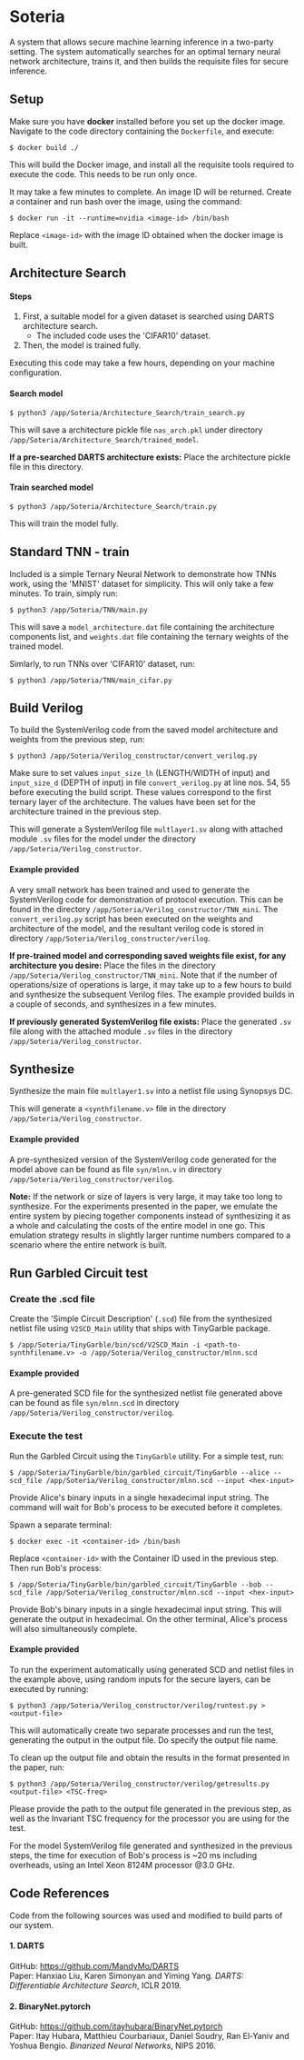 # Soteria

A system that allows secure machine learning inference in a two-party setting. The system automatically searches for an optimal ternary neural network architecture, trains it, and then builds the requisite files for secure inference.

## Setup

Make sure you have **docker** installed before you set up the docker image. Navigate to the code directory containing the `Dockerfile`, and execute:

    $ docker build ./

This will build the Docker image, and install all the requisite tools required to execute the code. This needs to be run only once. 

It may take a few minutes to complete. An image ID will be returned. Create a container and run bash over the image, using the command:

    $ docker run -it --runtime=nvidia <image-id> /bin/bash

Replace `<image-id>` with the image ID obtained when the docker image is built.

## Architecture Search

#### Steps

1. First, a suitable model for a given dataset is searched using DARTS architecture search. 
    - The included code uses the 'CIFAR10' dataset.
2. Then, the model is trained fully.

Executing this code may take a few hours, depending on your machine configuration.

#### Search model

    $ python3 /app/Soteria/Architecture_Search/train_search.py

This will save a architecture pickle file `nas_arch.pkl` under directory `/app/Soteria/Architecture_Search/trained_model`. 

**If a pre-searched DARTS architecture exists:** Place the architecture pickle file in this directory.

#### Train searched model

    $ python3 /app/Soteria/Architecture_Search/train.py

This will train the model fully.

## Standard TNN - train

Included is a simple Ternary Neural Network to demonstrate how TNNs work, using the 'MNIST' dataset for simplicity. This will only take a few minutes. To train, simply run:

    $ python3 /app/Soteria/TNN/main.py

This will save a `model_architecture.dat` file containing the architecture components list, and `weights.dat` file containing the ternary weights of the trained model.

Simlarly, to run TNNs over 'CIFAR10' dataset, run:

    $ python3 /app/Soteria/TNN/main_cifar.py

## Build Verilog

To build the SystemVerilog code from the saved model architecture and weights from the previous step, run:

    $ python3 /app/Soteria/Verilog_constructor/convert_verilog.py

Make sure to set values `input_size_lh` (LENGTH/WIDTH of input) and `input_size_d` (DEPTH of input) in file `convert_verilog.py` at line nos. 54, 55 before executing the build script. These values correspond to the first ternary layer of the architecture. The values have been set for the architecture trained in the previous step.

This will generate a SystemVerilog file `multlayer1.sv` along with attached module `.sv` files for the model under the directory `/app/Soteria/Verilog_constructor`.

#### Example provided

A very small network has been trained and used to generate the SystemVerilog code for demonstration of protocol execution. This can be found in the directory `/app/Soteria/Verilog_constructor/TNN_mini`. The `convert_verilog.py` script has been executed on the weights and architecture of the model, and the resultant verilog code is stored in directory `/app/Soteria/Verilog_constructor/verilog`.

**If pre-trained model and corresponding saved weights file exist, for any architecture you desire:** Place the files in the directory `/app/Soteria/Verilog_constructor/TNN_mini`. Note that if the number of operations/size of operations is large, it may take up to a few hours to build and synthesize the subsequent Verilog files. The example provided builds in a couple of seconds, and synthesizes in a few minutes.

**If previously generated SystemVerilog file exists:** Place the generated `.sv` file along with the attached module `.sv` files in the directory `/app/Soteria/Verilog_constructor`.

## Synthesize

Synthesize the main file `multlayer1.sv` into a netlist file using Synopsys DC.

This will generate a `<synthfilename.v>` file in the directory `/app/Soteria/Verilog_constructor`.

#### Example provided

A pre-synthesized version of the SystemVerilog code generated for the model above can be found as file `syn/mlnn.v` in directory `/app/Soteria/Verilog_constructor/verilog`.

**Note:** If the network or size of layers is very large, it may take too long to synthesize. For the experiments presented in the paper, we emulate the entire system by piecing together components instead of synthesizing it as a whole and calculating the costs of the entire model in one go. This emulation strategy results in slightly larger runtime numbers compared to a scenario where the entire network is built.

## Run Garbled Circuit test

### Create the .scd file

Create the 'Simple Circuit Description' (`.scd`) file from the synthesized netlist file using `V2SCD_Main` utility that ships with TinyGarble package.

    $ /app/Soteria/TinyGarble/bin/scd/V2SCD_Main -i <path-to-synthfilename.v> -o /app/Soteria/Verilog_constructor/mlnn.scd

#### Example provided

A pre-generated SCD file for the synthesized netlist file generated above can be found as file `syn/mlnn.scd` in directory `/app/Soteria/Verilog_constructor/verilog`.

### Execute the test

Run the Garbled Circuit using the `TinyGarble` utility. For a simple test, run:
    
    $ /app/Soteria/TinyGarble/bin/garbled_circuit/TinyGarble --alice --scd_file /app/Soteria/Verilog_constructor/mlnn.scd --input <hex-input>

Provide Alice's binary inputs in a single hexadecimal input string. The command will wait for Bob's process to be executed before it completes.

Spawn a separate terminal:

    $ docker exec -it <container-id> /bin/bash

Replace `<container-id>` with the Container ID used in the previous step. Then run Bob's process:

    $ /app/Soteria/TinyGarble/bin/garbled_circuit/TinyGarble --bob --scd_file /app/Soteria/Verilog_constructor/mlnn.scd --input <hex-input>

Provide Bob's binary inputs in a single hexadecimal input string. This will generate the output in hexadecimal. On the other terminal, Alice's process will also simultaneously complete. 

#### Example provided

To run the experiment automatically using generated SCD and netlist files in the example above, using random inputs for the secure layers, can be executed by running:

    $ python3 /app/Soteria/Verilog_constructor/verilog/runtest.py > <output-file>

This will automatically create two separate processes and run the test, generating the output in the output file. Do specify the output file name.

To clean up the output file and obtain the results in the format presented in the paper, run:

    $ python3 /app/Soteria/Verilog_constructor/verilog/getresults.py <output-file> <TSC-freq>

Please provide the path to the output file generated in the previous step, as well as the Invariant TSC frequency for the processor you are using for the test.

For the model SystemVerilog file generated and synthesized in the previous steps, the time for execution of Bob's process is ~20 ms including overheads, using an Intel Xeon 8124M processor @3.0 GHz.

## Code References

Code from the following sources was used and modified to build parts of our system.

#### 1. DARTS

GitHub: https://github.com/MandyMo/DARTS  
Paper: Hanxiao Liu, Karen Simonyan and Yiming Yang. _DARTS: Differentiable Architecture Search_, ICLR 2019.

#### 2. BinaryNet.pytorch

GitHub: https://github.com/itayhubara/BinaryNet.pytorch  
Paper: Itay Hubara, Matthieu Courbariaux, Daniel Soudry, Ran El-Yaniv and Yoshua Bengio. _Binarized Neural Networks_, NIPS 2016.